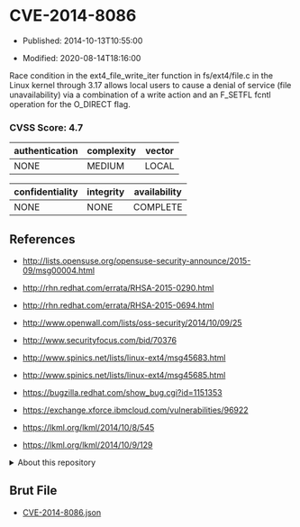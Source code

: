 # CVE-2014-8086

- Published: 2014-10-13T10:55:00

- Modified: 2020-08-14T18:16:00

Race condition in the ext4_file_write_iter function in fs/ext4/file.c in the Linux kernel through 3.17 allows local users to cause a denial of service (file unavailability) via a combination of a write action and an F_SETFL fcntl operation for the O_DIRECT flag.

### CVSS Score: **4.7**

| authentication | complexity | vector |
| --- | --- | --- |
| NONE | MEDIUM | LOCAL |

| confidentiality | integrity | availability |
| --- | --- | --- |
| NONE | NONE | COMPLETE |

## References

* http://lists.opensuse.org/opensuse-security-announce/2015-09/msg00004.html

* http://rhn.redhat.com/errata/RHSA-2015-0290.html

* http://rhn.redhat.com/errata/RHSA-2015-0694.html

* http://www.openwall.com/lists/oss-security/2014/10/09/25

* http://www.securityfocus.com/bid/70376

* http://www.spinics.net/lists/linux-ext4/msg45683.html

* http://www.spinics.net/lists/linux-ext4/msg45685.html

* https://bugzilla.redhat.com/show_bug.cgi?id=1151353

* https://exchange.xforce.ibmcloud.com/vulnerabilities/96922

* https://lkml.org/lkml/2014/10/8/545

* https://lkml.org/lkml/2014/10/9/129

<details>
<summary>About this repository</summary> 

  This repository is part of the project [Live Hack CVE](https://github.com/Live-Hack-CVE). Main website can be found [www.live-hack.org](https://www.live-hack.org) 
  
  Made by [Sn0wAlice](https://github.com/Sn0wAlice) for the people that care about security and need to have a feed of the latest CVEs. Hope you enjoy it, don't forget to star the repo and follow me on [Twitter](https://twitter.com/Sn0wAlice) and [Github](https://github.com/Sn0wAlice). And that is my [personnal website](https://www.alice-snow.me/)

  - [Home Page](https://github.com/Live-Hack-CVE)
  - [Framework](https://github.com/Live-Hack-CVE/cve-framework)
  - [CVE database](https://github.com/Live-Hack-CVE/full_database)
  - [Changelog](https://github.com/Live-Hack-CVE/Changelog)
</details>

## Brut File

* [CVE-2014-8086.json](https://raw.githubusercontent.com/Live-Hack-CVE/full_database/main/cves/2014/CVE-2014-8086.json)

